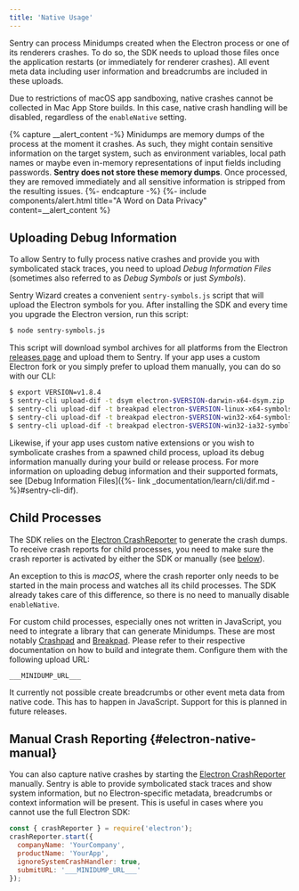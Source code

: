```yaml
---
title: 'Native Usage'
---
```


Sentry can process Minidumps created when the Electron process or one of its renderers crashes. To do so, the SDK needs to upload those files once the application restarts (or immediately for renderer crashes). All event meta data including user information and breadcrumbs are included in these uploads.

Due to restrictions of macOS app sandboxing, native crashes cannot be collected in Mac App Store builds. In this case, native crash handling will be disabled, regardless of the `enableNative` setting.

{% capture __alert_content -%}
Minidumps are memory dumps of the process at the moment it crashes. As such, they might contain sensitive information on the target system, such as environment variables, local path names or maybe even in-memory representations of input fields including passwords. **Sentry does not store these memory dumps**. Once processed, they are removed immediately and all sensitive information is stripped from the resulting issues.
{%- endcapture -%}
{%- include components/alert.html
  title="A Word on Data Privacy"
  content=__alert_content
%}

## Uploading Debug Information

To allow Sentry to fully process native crashes and provide you with symbolicated stack traces, you need to upload _Debug Information Files_ (sometimes also referred to as _Debug Symbols_ or just _Symbols_).

Sentry Wizard creates a convenient `sentry-symbols.js` script that will upload the Electron symbols for you. After installing the SDK and every time you upgrade the Electron version, run this script:

```sh
$ node sentry-symbols.js
```

This script will download symbol archives for all platforms from the Electron [releases page](https://github.com/electron/electron/releases/latest) and upload them to Sentry. If your app uses a custom Electron fork or you simply prefer to upload them manually, you can do so with our CLI:

```sh
$ export VERSION=v1.8.4
$ sentry-cli upload-dif -t dsym electron-$VERSION-darwin-x64-dsym.zip
$ sentry-cli upload-dif -t breakpad electron-$VERSION-linux-x64-symbols.zip
$ sentry-cli upload-dif -t breakpad electron-$VERSION-win32-x64-symbols.zip
$ sentry-cli upload-dif -t breakpad electron-$VERSION-win32-ia32-symbols.zip
```

Likewise, if your app uses custom native extensions or you wish to symbolicate crashes from a spawned child process, upload its debug information manually during your build or release process. For more information on uploading debug information and their supported formats, see [Debug Information Files]({%- link _documentation/learn/cli/dif.md -%}#sentry-cli-dif).

## Child Processes

The SDK relies on the [Electron CrashReporter](https://electronjs.org/docs/api/crash-reporter) to generate the crash dumps. To receive crash reports for child processes, you need to make sure the crash reporter is activated by either the SDK or manually (see [below](#electron-native-manual)).

An exception to this is _macOS_, where the crash reporter only needs to be started in the main process and watches all its child processes. The SDK already takes care of this difference, so there is no need to manually disable `enableNative`.

For custom child processes, especially ones not written in JavaScript, you need to integrate a library that can generate Minidumps. These are most notably [Crashpad](https://chromium.googlesource.com/crashpad/crashpad/) and [Breakpad](https://chromium.googlesource.com/breakpad/breakpad). Please refer to their respective documentation on how to build and integrate them. Configure them with the following upload URL:

```text
___MINIDUMP_URL___
```

It currently not possible create breadcrumbs or other event meta data from native code. This has to happen in JavaScript. Support for this is planned in future releases.

## Manual Crash Reporting {#electron-native-manual}

You can also capture native crashes by starting the [Electron CrashReporter](https://electronjs.org/docs/api/crash-reporter) manually. Sentry is able to provide symbolicated stack traces and show system information, but no Electron-specific metadata, breadcrumbs or context information will be present. This is useful in cases where you cannot use the full Electron SDK:

```javascript
const { crashReporter } = require('electron');
crashReporter.start({
  companyName: 'YourCompany',
  productName: 'YourApp',
  ignoreSystemCrashHandler: true,
  submitURL: '___MINIDUMP_URL___'
});
```
